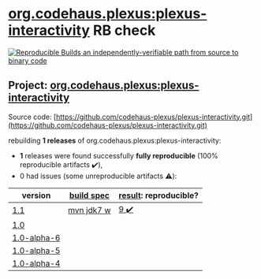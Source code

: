 [org.codehaus.plexus:plexus-interactivity](https://search.maven.org/artifact/org.codehaus.plexus/plexus-interactivity/) RB check
=======

[![Reproducible Builds](https://reproducible-builds.org/images/logos/rb.svg) an independently-verifiable path from source to binary code](https://reproducible-builds.org/)

## Project: [org.codehaus.plexus:plexus-interactivity](https://search.maven.org/artifact/org.codehaus.plexus/plexus-interactivity/)

Source code: [https://github.com/codehaus-plexus/plexus-interactivity.git](https://github.com/codehaus-plexus/plexus-interactivity.git)

rebuilding **1 releases** of org.codehaus.plexus:plexus-interactivity:
- **1** releases were found successfully **fully reproducible** (100% reproducible artifacts :heavy_check_mark:),
- 0 had issues (some unreproducible artifacts :warning:):

| version | [build spec](BUILDSPEC.md) | [result](https://reproducible-builds.org/docs/jvm/): reproducible? |
| -- | --------- | ------ |
| [1.1](https://search.maven.org/artifact/org.codehaus.plexus/plexus-interactivity/1.1/pom) | [mvn jdk7 w](plexus-interactivity-1.1.buildspec) | [9 :heavy_check_mark: ](plexus-interactivity-1.1.buildcompare) |
| [1.0](https://search.maven.org/artifact/org.codehaus.plexus/plexus-interactivity/1.0/pom) | | |
| [1.0-alpha-6](https://search.maven.org/artifact/org.codehaus.plexus/plexus-interactivity/1.0-alpha-6/pom) | | |
| [1.0-alpha-5](https://search.maven.org/artifact/org.codehaus.plexus/plexus-interactivity/1.0-alpha-5/pom) | | |
| [1.0-alpha-4](https://search.maven.org/artifact/org.codehaus.plexus/plexus-interactivity/1.0-alpha-4/pom) | | |
